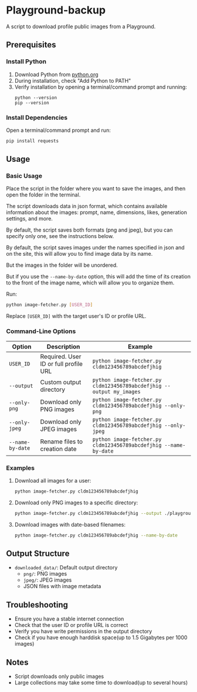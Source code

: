# Playground-backup
A script to download profile public images from a Playground.

## Prerequisites

### Install Python
1. Download Python from [python.org](https://www.python.org/downloads/)
2. During installation, check "Add Python to PATH"
3. Verify installation by opening a terminal/command prompt and running:
   ```
   python --version
   pip --version
   ```

### Install Dependencies
Open a terminal/command prompt and run:
```bash
pip install requests
```

## Usage

### Basic Usage
Place the script in the folder where you want to save the images, and then open the folder in the terminal.

The script downloads data in json format, which contains available information about the images: prompt, name, dimensions, likes, generation settings, and more.

By default, the script saves both formats (png and jpeg), but you can specify only one, see the instructions below.

By default, the script saves images under the names specified in json and on the site, this will allow you to find image data by its name.

But the images in the folder will be unordered.

But if you use the `--name-by-date` option, this will add the time of its creation to the front of the image name, which will allow you to organize them.

Run:
```bash
python image-fetcher.py [USER_ID]
```
Replace `[USER_ID]` with the target user's ID or profile URL.

### Command-Line Options

| Option | Description | Example |
|--------|-------------|---------|
| `USER_ID` | Required. User ID or full profile URL | `python image-fetcher.py cldm123456789abcdefjhig` |
| `--output` | Custom output directory | `python image-fetcher.py cldm123456789abcdefjhig --output my_images` |
| `--only-png` | Download only PNG images | `python image-fetcher.py cldm123456789abcdefjhig --only-png` |
| `--only-jpeg` | Download only JPEG images | `python image-fetcher.py cldm123456789abcdefjhig --only-jpeg` |
| `--name-by-date` | Rename files to creation date | `python image-fetcher.py cldm123456789abcdefjhig --name-by-date` |

### Examples

1. Download all images for a user:
   ```bash
   python image-fetcher.py cldm123456789abcdefjhig
   ```

2. Download only PNG images to a specific directory:
   ```bash
   python image-fetcher.py cldm123456789abcdefjhig --output ./playground_images --only-png
   ```

3. Download images with date-based filenames:
   ```bash
   python image-fetcher.py cldm123456789abcdefjhig --name-by-date
   ```

## Output Structure
- `downloaded_data/`: Default output directory
  - `png/`: PNG images
  - `jpeg/`: JPEG images
  - JSON files with image metadata

## Troubleshooting
- Ensure you have a stable internet connection
- Check that the user ID or profile URL is correct
- Verify you have write permissions in the output directory
- Check if you have enough harddisk space(up to 1.5 Gigabytes per 1000 images)

## Notes
- Script downloads only public images
- Large collections may take some time to download(up to several hours)
